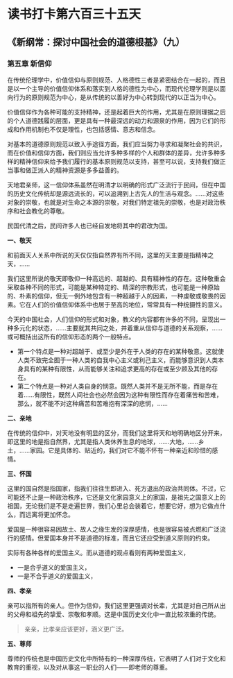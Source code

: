 # 读书打卡第六百三十五天
## 《新纲常：探讨中国社会的道德根基》（九）
### 第五章 新信仰

在传统伦理学中，价值信仰与原则规范、人格德性三者是紧密结合在一起的，而且是以一个主导的价值信仰体系和落实到人格的德性为中心，而现代伦理学则是以面向行为的原则规范为中心，是从传统的以善好为中心转到现代的以正当为中心。

价值信仰作为各种可能的支持精神，还是起着巨大的作用，尤其是在原则理据之后的个人道德践履的层面，更是具有一种最深远的动力和源泉的作用，因为它们的形成和作用机制也不仅是理性，也包括感情、意志和信念。

对基本的道德原则规范以致入手途径方面，我们应当努力寻求和凝聚社会的共识，而在价值和信仰方面，我们则应当允许多种多样的个人和群体的差异，允许多种多样的精神信仰来给予我们履行的基本原则规范以支持，甚至可以说，支持我们做正当事和做正派人的精神资源是多多益善的。

天地君亲师，这一信仰体系虽然在明清才以明确的形式广泛流行于民间，但在中国的历史文化传统却是源远流长的，可以追溯到上古先人的生活与观念。……对这些对象的崇敬，也就是对生命之本源的崇敬，对我们特定祖先的崇敬，也是对政治秩序和社会教化的尊敬。

民国代清之后，民间许多人也已经自发地将其中的君改为国。

**一、敬天**

和前面天人关系中所说的天仅仅指自然界有所不同，这里的天主要是指精神之天，……

我们这里所说的敬天即敬仰一种高远的、超越的、具有精神性的存在。这种敬重会采取各种不同的形式，可能是某种特定的、精深的宗教形式，也可能是一种原始的、朴素的信仰，但无一例外地包含有一种超越于人的因素，一种虔敬或敬畏的因素。它在人们的价值信仰体系中也居于至高的地位，常常具有一种统摄性的意义。

今天的中国社会，人们信仰的形式和对象，教义的内容都有许多的不同，呈现出一种多元化的状态，……主要就其共同之处，并着重从信仰与道德的关系观察，……或可概括出这所有的信仰形态的两个一般特点。
* 第一个特点是一种对超越于、或至少是外在于人类的存在的某种敬意。这就使人类不致完全囿于一种人类的自我中心主义或利己主义，而能够意识到人类本身具有的某种有限性，从而能够关注和追求更高的存在或至少顾及其他的存在。
* 第二个特点是一种对人类自身的悯意。既然人类并不是无所不能，而是存在着……有限性，既然人间社会也必然会因为这种有限性而存在着痛苦和苦难，那么，就不能不对这种痛苦和苦难抱有深深的悲悯，……

**二、亲地**

在传统的信仰中，对天地没有明显的区分，而我们这里将天和地明确地区分开来，即这里的地是指自然界，尤其是指人类休养生息的地球，……大地，……乡土，……家园。它是具体的、贴近的，我们对它不能不怀有一种亲近和珍惜的感情。

**三、怀国**

这里的国自然是指国家，指我们往往生即进入、死方退出的政治共同体。不过，它可能还不止是一种政治秩序，它还是文化家园意义上的家国，是祖先之国意义上的祖国，无论我们是不是走遍世界，我们心里总会装着它，想要它好，想为它做点什么，而远离将更加怀念。

爱国是一种很容易因故土、故人之缘生发的深厚感情，也是很容易被点燃和广泛流行的感情。但爱国本身并不是道德的标准，而且它还应受到道义原则的约束。

实际有各种各样的爱国主义。而从道德的观点看则有两种爱国主义，
* 一是合乎道义的爱国主义，
* 一是不合乎道义的爱国主义，

**四、孝亲**

亲可以指所有的亲人。但作为信仰，我们这里更强调对长辈，尤其是对自己所从出的父母和祖先的挚爱、崇敬和孝顺。这是中国历史文化中一直比较浓重的传统。
> 亲亲，比孝亲应该更好，涵义更广泛。

**五、尊师**

尊师的传统也是中国历史文化中所特有的一种深厚传统，它表明了人们对于文化和教育的重视，以及对从事这一职业的人们——即老师的尊重。

